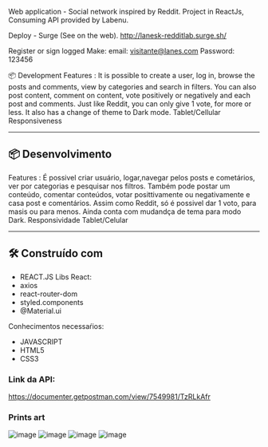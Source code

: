 

Web application - Social network inspired by Reddit. Project in ReactJs, Consuming API provided by Labenu.

Deploy - Surge (See on the web).
http://lanesk-redditlab.surge.sh/

Register or sign logged Make: email: visitante@lanes.com Password: 123456

📦 Development
Features : It is possible to create a user, log in, browse the posts and comments, view by categories and search in filters. You can also post content, comment on content, vote positively or negatively and each post and comments. Just like Reddit, you can only give 1 vote, for more or less. It also has a change of theme to Dark mode. Tablet/Cellular Responsiveness

____
## 📦 Desenvolvimento
Features : É possivel criar usuário, logar,navegar pelos posts e cometários, ver por categorias e pesquisar nos filtros. Também pode postar um conteúdo, comentar conteúdos, votar posittivamente ou negativamente e casa post e comentários. 
Assim como Reddit, só é possivel dar 1 voto, para masis ou para menos.
Ainda conta com mudandça de tema para modo Dark.
Responsividade Tablet/Celular
____


## 🛠️ Construído com
* REACT.JS
Libs React:
* axios
* react-router-dom
* styled.components
* @Material.ui

Conhecimentos necessaŕios:
* JAVASCRIPT
* HTML5
* CSS3

### Link da API:
https://documenter.getpostman.com/view/7549981/TzRLkAfr

### Prints art
![image](https://user-images.githubusercontent.com/77758983/117239315-ef21bd00-ae04-11eb-8188-99310bdb2a4a.png)
![image](https://user-images.githubusercontent.com/77758983/117239471-31e39500-ae05-11eb-8e8c-7dbd47df2580.png)
![image](https://user-images.githubusercontent.com/77758983/117239493-41fb7480-ae05-11eb-86fe-60f988386e2b.png)
![image](https://user-images.githubusercontent.com/77758983/117239574-72dba980-ae05-11eb-8dde-93b7f9868068.png)


